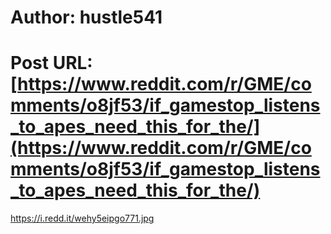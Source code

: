# Author: hustle541
# Post URL: [https://www.reddit.com/r/GME/comments/o8jf53/if_gamestop_listens_to_apes_need_this_for_the/](https://www.reddit.com/r/GME/comments/o8jf53/if_gamestop_listens_to_apes_need_this_for_the/)


https://i.redd.it/wehy5eipgo771.jpg